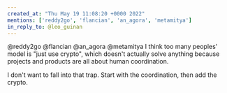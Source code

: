 ```yaml
---
created_at: "Thu May 19 11:08:20 +0000 2022"
mentions: ['reddy2go', 'flancian', 'an_agora', 'metamitya']
in_reply_to: @leo_guinan
---
```


@reddy2go @flancian @an_agora @metamitya I think too many peoples' model is "just use crypto", which doesn't actually solve anything because projects and products are all about human coordination. 

I don't want to fall into that trap. Start with the coordination, then add the crypto.